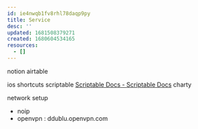```yaml
---
id: ie4nwqb1fv8rhl78daqp9py
title: Service
desc: ''
updated: 1681508379271
created: 1680604534165
resources:
  - []
---
```


notion
airtable

ios
  shortcuts
  scriptable [Scriptable Docs - Scriptable Docs](https://docs.scriptable.app)
  charty

network setup
- noip
- openvpn : ddublu.openvpn.com
